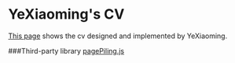 # YeXiaoming's CV 
[This page](http://leafxm.com/cv) shows the cv designed and implemented by YeXiaoming.

###Third-party library
[pagePiling.js](https://github.com/alvarotrigo/pagePiling.js)


